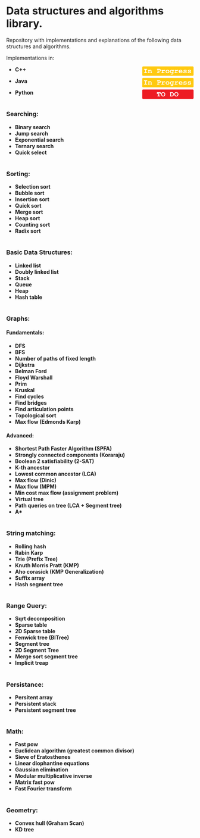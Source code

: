 # Data structures and algorithms library.

<p display="inline">
  Repository with implementations and explanations of the following data structures and algorithms.<br>
  
  Implementations in:
  - <p display="inline"> 
      <strong>C++</strong>
      <img height="26px" align="right" left="10px" src="https://github.com/mihail-m/CP-implementations/blob/master/resources/InProgress.png">
    </p>
  - <p display="inline"> 
      <strong>Java</strong> 
      <img height="26px" align="right" src="https://github.com/mihail-m/CP-implementations/blob/master/resources/InProgress.png">
    </p>
  - <p display="inline"> 
      <strong>Python<strong> 
      <img height="26px" align="right" src="https://github.com/mihail-m/CP-implementations/blob/master/resources/ToDo.png">
    </p>
</p>

#

### Searching:
  - Binary search
  - Jump search
  - Exponential search
  - Ternary search
  - Quick select
  
#

### Sorting:
  - Selection sort
  - Bubble sort
  - Insertion sort
  - Quick sort
  - Merge sort
  - Heap sort
  - Counting sort
  - Radix sort
  
#

### Basic Data Structures:
  - Linked list
  - Doubly linked list
  - Stack
  - Queue
  - Heap
  - Hash table
  
#

### Graphs:
#### Fundamentals:
  - DFS
  - BFS
  - Number of paths of fixed length
  - Dijkstra
  - Belman Ford
  - Floyd Warshall
  - Prim
  - Kruskal
  - Find cycles
  - Find bridges
  - Find articulation points
  - Topological sort
  - Max flow (Edmonds Karp)

#### Advanced:
  - Shortest Path Faster Algorithm (SPFA)
  - Strongly connected components (Koraraju)
  - Boolean 2 satisfiability (2-SAT)
  - K-th ancestor
  - Lowest common ancestor (LCA)
  - Max flow (Dinic)
  - Max flow (MPM)
  - Min cost max flow (assignment problem)
  - Virtual tree
  - Path queries on tree (LCA + Segment tree)
  - A*
  
#

### String matching:
  - Rolling hash
  - Rabin Karp
  - Trie (Prefix Tree)
  - Knuth Morris Pratt (KMP)
  - Aho corasick (KMP Generalization)
  - Suffix array
  - Hash segment tree
  
#

### Range Query:
  - Sqrt decomposition
  - Sparse table
  - 2D Sparse table
  - Fenwick tree (BITree)
  - Segment tree
  - 2D Segment Tree
  - Merge sort segment tree
  - Implicit treap
  
#

### Persistance:
  - Persitent array
  - Persistent stack
  - Persistent segment tree
  
#

### Math:
  - Fast pow
  - Euclidean algorithm (greatest common divisor)
  - Sieve of Eratosthenes
  - Linear diophantine equations
  - Gaussian elimination
  - Modular multiplicative inverse
  - Matrix fast pow
  - Fast Fourier transform
  
#

### Geometry:
  - Convex hull (Graham Scan)
  - KD tree
